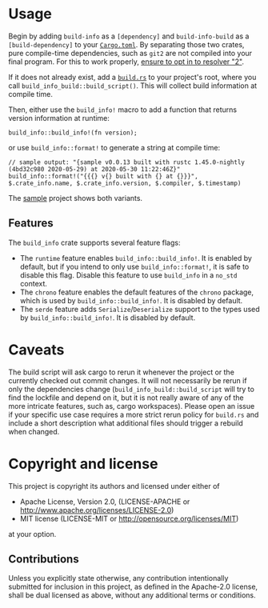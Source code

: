 # Usage
Begin by adding `build-info` as a `[dependency]` and `build-info-build` as a `[build-dependency]` to your [`Cargo.toml`](sample/Cargo.toml).
By separating those two crates, pure compile-time dependencies, such as `git2` are not compiled into your final program.
For this to work properly, [ensure to opt in to resolver "2"](https://blog.rust-lang.org/2021/03/25/Rust-1.51.0.html#cargos-new-feature-resolver).

If it does not already exist, add a [`build.rs`](https://github.com/danielschemmel/build-info/tree/main/sample/build.rs) to your project's root, where you call `build_info_build::build_script()`.
This will collect build information at compile time.

Then, either use the `build_info!` macro to add a function that returns version information at runtime:
```rust,ignore
build_info::build_info!(fn version);
```
or use `build_info::format!` to generate a string at compile time:
```rust,ignore
// sample output: "{sample v0.0.13 built with rustc 1.45.0-nightly (4bd32c980 2020-05-29) at 2020-05-30 11:22:46Z}"
build_info::format!("{{{} v{} built with {} at {}}}", $.crate_info.name, $.crate_info.version, $.compiler, $.timestamp)
```

The [sample](https://github.com/danielschemmel/build-info/tree/main/sample) project shows both variants.

## Features
The `build_info` crate supports several feature flags:
- The `runtime` feature enables `build_info::build_info!`. It is enabled by default, but if you intend to only use `build_info::format!`, it is safe to disable this flag. Disable this feature to use `build_info` in a `no_std` context.
- The `chrono` feature enables the default features of the `chrono` package, which is used by `build_info::build_info!`. It is disabled by default.
- The `serde` feature adds `Serialize`/`Deserialize` support to the types used by `build_info::build_info!`. It is disabled by default.

# Caveats
The build script will ask cargo to rerun it whenever the project or the currently checked out commit changes.
It will not necessarily be rerun if only the dependencies change (`build_info_build::build_script` will try to find the lockfile and depend on it, but it is not really aware of any of the more intricate features, such as, cargo workspaces).
Please open an issue if your specific use case requires a more strict rerun policy for `build.rs` and include a short description what additional files should trigger a rebuild when changed.

# Copyright and license
This project is copyright its authors and licensed under either of

- Apache License, Version 2.0, (LICENSE-APACHE or http://www.apache.org/licenses/LICENSE-2.0)
- MIT license (LICENSE-MIT or http://opensource.org/licenses/MIT)

at your option.

## Contributions
Unless you explicitly state otherwise, any contribution intentionally submitted for inclusion in this project, as defined in the Apache-2.0 license, shall be dual licensed as above, without any additional terms or conditions.
